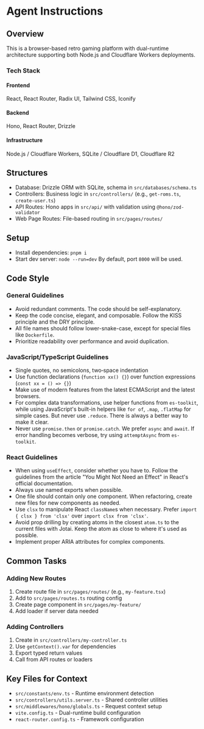 # Agent Instructions

## Overview
This is a browser-based retro gaming platform with dual-runtime architecture supporting both Node.js and Cloudflare Workers deployments.

### Tech Stack
#### Frontend
React, React Router, Radix UI, Tailwind CSS, Iconify

#### Backend
Hono, React Router, Drizzle

#### Infrastructure
Node.js / Cloudflare Workers, SQLite / Cloudflare D1, Cloudflare R2

## Structures
- Database: Drizzle ORM with SQLite, schema in `src/databases/schema.ts`
- Controllers: Business logic in `src/controllers/` (e.g., `get-roms.ts`, `create-user.ts`)
- API Routes: Hono apps in `src/api/` with validation using `@hono/zod-validator`
- Web Page Routes: File-based routing in `src/pages/routes/`

## Setup
- Install dependencies: `pnpm i`
- Start dev server: `node --run=dev`
  By default, port `8000` will be used.

## Code Style
### General Guidelines
- Avoid redundant comments. The code should be self-explanatory.
- Keep the code concise, elegant, and composable. Follow the KISS principle and the DRY principle.
- All file names should follow lower-snake-case, except for special files like `Dockerfile`.
- Prioritize readability over performance and avoid duplication.

### JavaScript/TypeScript Guidelines
- Single quotes, no semicolons, two‑space indentation
- Use function declarations (`function xx() {}`) over function expressions (`const xx = () => {}`)
- Make use of modern features from the latest ECMAScript and the latest browsers.
- For complex data transformations, use helper functions from `es-toolkit`, while using JavaScript's built-in helpers like `for of`, `.map`, `.flatMap` for simple cases. But never use `.reduce`. There is always a better way to make it clear.
- Never use `promise.then` or `promise.catch`. We prefer `async` and `await`. If error handling becomes verbose, try using `attemptAsync` from `es-toolkit`.

### React Guidelines
- When using `useEffect`, consider whether you have to. Follow the guidelines from the article "You Might Not Need an Effect" in React's official documentation.
- Always use named exports when possible.
- One file should contain only one component. When refactoring, create new files for new components as needed.
- Use `clsx` to manipulate React `className`s when necessary. Prefer `import { clsx } from 'clsx'` over `import clsx from 'clsx'`.
- Avoid prop drilling by creating atoms in the closest `atom.ts` to the current files with Jotai. Keep the atom as close to where it's used as possible.
- Implement proper ARIA attributes for complex components.

## Common Tasks

### Adding New Routes
1. Create route file in `src/pages/routes/` (e.g., `my-feature.tsx`)
2. Add to `src/pages/routes.ts` routing config
3. Create page component in `src/pages/my-feature/`
4. Add loader if server data needed

### Adding Controllers
1. Create in `src/controllers/my-controller.ts`
2. Use `getContext().var` for dependencies
3. Export typed return values
4. Call from API routes or loaders

## Key Files for Context
- `src/constants/env.ts` - Runtime environment detection
- `src/controllers/utils.server.ts` - Shared controller utilities
- `src/middlewares/hono/globals.ts` - Request context setup
- `vite.config.ts` - Dual-runtime build configuration
- `react-router.config.ts` - Framework configuration
